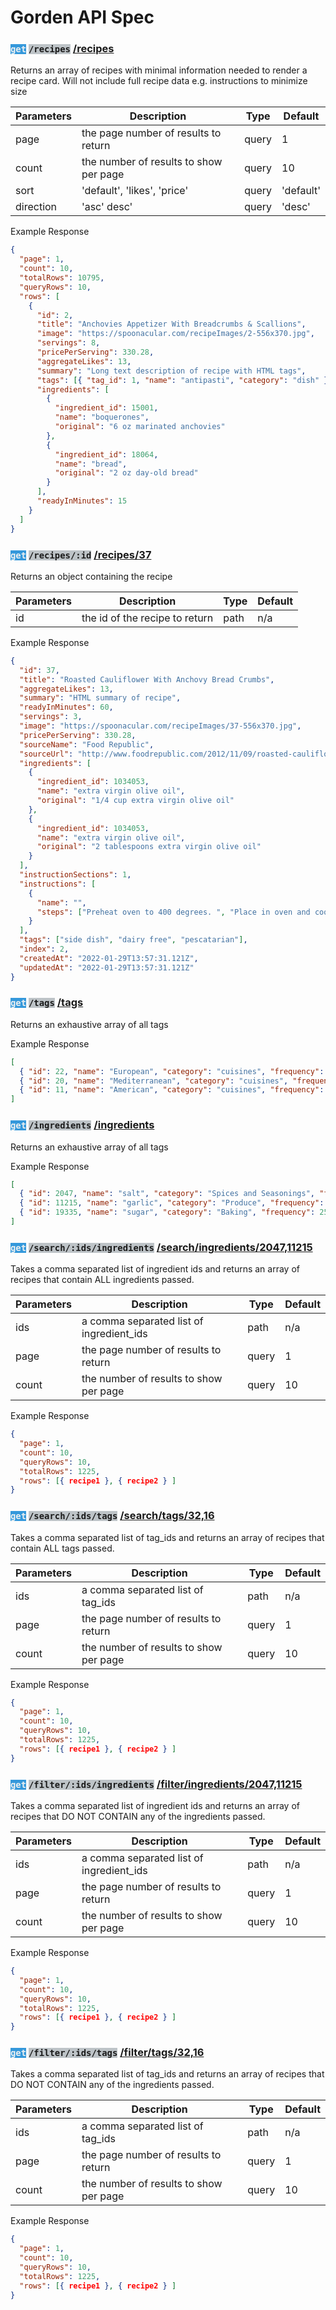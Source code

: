 # Gorden API Spec

<h3>
  <code style='background-color: #3498db; color: #ecf0f1'>get</code>
  <code style='background-color: #bdc3c7'>/recipes</code>
  <a href='recipes' target="_blank">/recipes</a>
</h3>

Returns an array of recipes with minimal information needed to render a recipe card. Will not include full recipe data e.g. instructions to minimize size

| Parameters | Description                            | Type  | Default   |
| ---------- | -------------------------------------- | ----- | --------- |
| page       | the page number of results to return   | query | 1         |
| count      | the number of results to show per page | query | 10        |
| sort       | 'default', 'likes', 'price'            | query | 'default' |
| direction  | 'asc' desc'                            | query | 'desc'    |

Example Response

```json
{
  "page": 1,
  "count": 10,
  "totalRows": 10795,
  "queryRows": 10,
  "rows": [
    {
      "id": 2,
      "title": "Anchovies Appetizer With Breadcrumbs & Scallions",
      "image": "https://spoonacular.com/recipeImages/2-556x370.jpg",
      "servings": 8,
      "pricePerServing": 330.28,
      "aggregateLikes": 13,
      "summary": "Long text description of recipe with HTML tags",
      "tags": [{ "tag_id": 1, "name": "antipasti", "category": "dish" }],
      "ingredients": [
        {
          "ingredient_id": 15001,
          "name": "boquerones",
          "original": "6 oz marinated anchovies"
        },
        {
          "ingredient_id": 18064,
          "name": "bread",
          "original": "2 oz day-old bread"
        }
      ],
      "readyInMinutes": 15
    }
  ]
}
```

<h3>
  <code style='background-color: #3498db; color: #ecf0f1'>get</code>
  <code style='background-color: #bdc3c7'>/recipes/:id</code>
  <a href='recipes/37' target="_blank">/recipes/37</a>
</h3>

Returns an object containing the recipe

| Parameters | Description                    | Type | Default |
| ---------- | ------------------------------ | ---- | ------- |
| id         | the id of the recipe to return | path | n/a     |

Example Response

```json
{
  "id": 37,
  "title": "Roasted Cauliflower With Anchovy Bread Crumbs",
  "aggregateLikes": 13,
  "summary": "HTML summary of recipe",
  "readyInMinutes": 60,
  "servings": 3,
  "image": "https://spoonacular.com/recipeImages/37-556x370.jpg",
  "pricePerServing": 330.28,
  "sourceName": "Food Republic",
  "sourceUrl": "http://www.foodrepublic.com/2012/11/09/roasted-cauliflower-anchovy-bread-crumbs-recipe",
  "ingredients": [
    {
      "ingredient_id": 1034053,
      "name": "extra virgin olive oil",
      "original": "1/4 cup extra virgin olive oil"
    },
    {
      "ingredient_id": 1034053,
      "name": "extra virgin olive oil",
      "original": "2 tablespoons extra virgin olive oil"
    }
  ],
  "instructionSections": 1,
  "instructions": [
    {
      "name": "",
      "steps": ["Preheat oven to 400 degrees. ", "Place in oven and cook until "]
    }
  ],
  "tags": ["side dish", "dairy free", "pescatarian"],
  "index": 2,
  "createdAt": "2022-01-29T13:57:31.121Z",
  "updatedAt": "2022-01-29T13:57:31.121Z"
}
```

<h3>
  <code style='background-color: #3498db; color: #ecf0f1'>get</code>
  <code style='background-color: #bdc3c7'>/tags</code>
  <a href='tags' target="_blank">/tags</a>
</h3>

Returns an exhaustive array of all tags

Example Response

```json
[
  { "id": 22, "name": "European", "category": "cuisines", "frequency": 2448 },
  { "id": 20, "name": "Mediterranean", "category": "cuisines", "frequency": 1851 },
  { "id": 11, "name": "American", "category": "cuisines", "frequency": 1448 }
]
```

<h3>
  <code style='background-color: #3498db; color: #ecf0f1'>get</code>
  <code style='background-color: #bdc3c7'>/ingredients</code>
  <a href='ingredients' target="_blank">/ingredients</a>
</h3>

Returns an exhaustive array of all tags

Example Response

```json
[
  { "id": 2047, "name": "salt", "category": "Spices and Seasonings", "frequency": 3855 },
  { "id": 11215, "name": "garlic", "category": "Produce", "frequency": 3639 },
  { "id": 19335, "name": "sugar", "category": "Baking", "frequency": 2529 }
]
```

<h3>
  <code style='background-color: #3498db; color: #ecf0f1'>get</code>
  <code style='background-color: #bdc3c7'>/search/:ids/ingredients</code>
  <a href='search/ingredients/2047,11215' target="_blank">/search/ingredients/2047,11215</a>
</h3>

Takes a comma separated list of ingredient ids and returns an array of recipes that contain ALL ingredients passed.

| Parameters | Description                              | Type  | Default |
| ---------- | ---------------------------------------- | ----- | ------- |
| ids        | a comma separated list of ingredient_ids | path  | n/a     |
| page       | the page number of results to return     | query | 1       |
| count      | the number of results to show per page   | query | 10      |

Example Response

```json
{
  "page": 1,
  "count": 10,
  "queryRows": 10,
  "totalRows": 1225,
  "rows": [{ recipe1 }, { recipe2 } ]
}
```

<h3>
  <code style='background-color: #3498db; color: #ecf0f1'>get</code>
  <code style='background-color: #bdc3c7'>/search/:ids/tags</code>
  <a href='search/tags/32,16' target="_blank">/search/tags/32,16</a>
</h3>

Takes a comma separated list of tag_ids and returns an array of recipes that contain ALL tags passed.

| Parameters | Description                            | Type  | Default |
| ---------- | -------------------------------------- | ----- | ------- |
| ids        | a comma separated list of tag_ids      | path  | n/a     |
| page       | the page number of results to return   | query | 1       |
| count      | the number of results to show per page | query | 10      |

Example Response

```json
{
  "page": 1,
  "count": 10,
  "queryRows": 10,
  "totalRows": 1225,
  "rows": [{ recipe1 }, { recipe2 } ]
}
```

<h3>
  <code style='background-color: #3498db; color: #ecf0f1'>get</code>
  <code style='background-color: #bdc3c7'>/filter/:ids/ingredients</code>
  <a href='filter/ingredients/2047,11215' target="_blank">/filter/ingredients/2047,11215</a>
</h3>

Takes a comma separated list of ingredient ids and returns an array of recipes that DO NOT CONTAIN any of the ingredients passed.

| Parameters | Description                              | Type  | Default |
| ---------- | ---------------------------------------- | ----- | ------- |
| ids        | a comma separated list of ingredient_ids | path  | n/a     |
| page       | the page number of results to return     | query | 1       |
| count      | the number of results to show per page   | query | 10      |

Example Response

```json
{
  "page": 1,
  "count": 10,
  "queryRows": 10,
  "totalRows": 1225,
  "rows": [{ recipe1 }, { recipe2 } ]
}
```

<h3>
  <code style='background-color: #3498db; color: #ecf0f1'>get</code>
  <code style='background-color: #bdc3c7'>/filter/:ids/tags</code>
  <a href='filter/tags/32,16' target="_blank">/filter/tags/32,16</a>
</h3>

Takes a comma separated list of tag_ids and returns an array of recipes that DO NOT CONTAIN any of the ingredients passed.

| Parameters | Description                            | Type  | Default |
| ---------- | -------------------------------------- | ----- | ------- |
| ids        | a comma separated list of tag_ids      | path  | n/a     |
| page       | the page number of results to return   | query | 1       |
| count      | the number of results to show per page | query | 10      |

Example Response

```json
{
  "page": 1,
  "count": 10,
  "queryRows": 10,
  "totalRows": 1225,
  "rows": [{ recipe1 }, { recipe2 } ]
}
```
